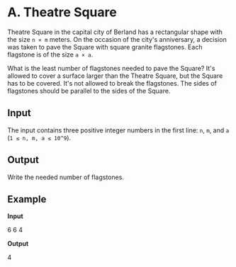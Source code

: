 # A. Theatre Square

Theatre Square in the capital city of Berland has a rectangular shape with the size `n × m` meters. On the occasion of the city's anniversary, a decision was taken to pave the Square with square granite flagstones. Each flagstone is of the size `a × a`.

What is the least number of flagstones needed to pave the Square? It's allowed to cover a surface larger than the Theatre Square, but the Square has to be covered. It's not allowed to break the flagstones. The sides of flagstones should be parallel to the sides of the Square.

## Input

The input contains three positive integer numbers in the first line: `n`, `m`, and `a` (`1 ≤ n, m, a ≤ 10^9`).

## Output

Write the needed number of flagstones.

## Example

**Input**

6 6 4

**Output**

4

